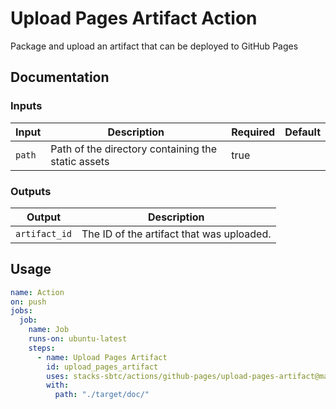 # Upload Pages Artifact Action

Package and upload an artifact that can be deployed to GitHub Pages

## Documentation

### Inputs

| Input  | Description                                        | Required | Default |
| ------ | -------------------------------------------------- | -------- | ------- |
| `path` | Path of the directory containing the static assets | true     |         |

### Outputs

| Output        | Description                               |
| ------------- | ----------------------------------------- |
| `artifact_id` | The ID of the artifact that was uploaded. |

## Usage

```yaml
name: Action
on: push
jobs:
  job:
    name: Job
    runs-on: ubuntu-latest
    steps:
      - name: Upload Pages Artifact
        id: upload_pages_artifact
        uses: stacks-sbtc/actions/github-pages/upload-pages-artifact@main
        with:
          path: "./target/doc/"
```
